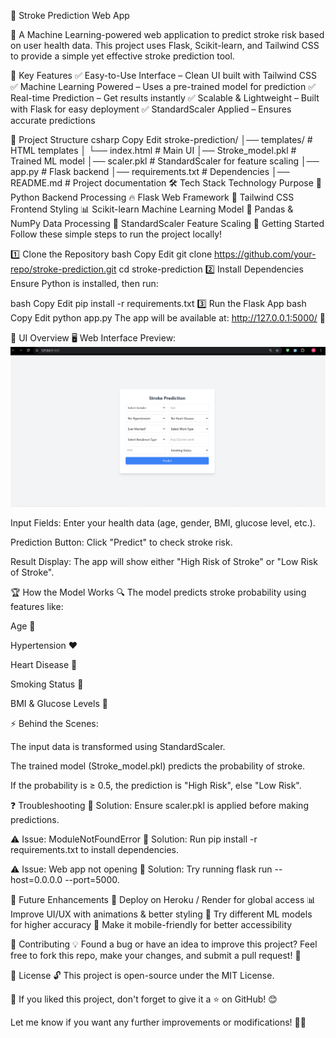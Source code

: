 
🧠 Stroke Prediction Web App

🌟 A Machine Learning-powered web application to predict stroke risk based on user health data.
This project uses Flask, Scikit-learn, and Tailwind CSS to provide a simple yet effective stroke prediction tool.

🎯 Key Features
✅ Easy-to-Use Interface – Clean UI built with Tailwind CSS
✅ Machine Learning Powered – Uses a pre-trained model for prediction
✅ Real-time Prediction – Get results instantly
✅ Scalable & Lightweight – Built with Flask for easy deployment
✅ StandardScaler Applied – Ensures accurate predictions

📂 Project Structure
csharp
Copy
Edit
stroke-prediction/
│── templates/               # HTML templates
│   └── index.html           # Main UI
│── Stroke_model.pkl         # Trained ML model
│── scaler.pkl               # StandardScaler for feature scaling
│── app.py                   # Flask backend
│── requirements.txt         # Dependencies
│── README.md                # Project documentation
🛠 Tech Stack
Technology	Purpose
🐍 Python	Backend Processing
🔥 Flask	Web Framework
🎨 Tailwind CSS	Frontend Styling
📊 Scikit-learn	Machine Learning Model
📌 Pandas & NumPy	Data Processing
🧠 StandardScaler	Feature Scaling
🚀 Getting Started
Follow these simple steps to run the project locally!

1️⃣ Clone the Repository
bash
Copy
Edit
git clone https://github.com/your-repo/stroke-prediction.git
cd stroke-prediction
2️⃣ Install Dependencies
Ensure Python is installed, then run:

bash
Copy
Edit
pip install -r requirements.txt
3️⃣ Run the Flask App
bash
Copy
Edit
python app.py
The app will be available at: http://127.0.0.1:5000/ 🎉

🎨 UI Overview
🖥️ Web Interface Preview:
<img src="demo.png" alt="Stroke Prediction UI" width="800">

Input Fields: Enter your health data (age, gender, BMI, glucose level, etc.).

Prediction Button: Click "Predict" to check stroke risk.

Result Display: The app will show either "High Risk of Stroke" or "Low Risk of Stroke".

🏆 How the Model Works
🔍 The model predicts stroke probability using features like:

Age 📅

Hypertension ❤️

Heart Disease 🏥

Smoking Status 🚬

BMI & Glucose Levels 🍏

⚡ Behind the Scenes:

The input data is transformed using StandardScaler.

The trained model (Stroke_model.pkl) predicts the probability of stroke.

If the probability is ≥ 0.5, the prediction is "High Risk", else "Low Risk".

❓ Troubleshooting
🔹 Solution: Ensure scaler.pkl is applied before making predictions.

⚠️ Issue: ModuleNotFoundError
🔹 Solution: Run pip install -r requirements.txt to install dependencies.

⚠️ Issue: Web app not opening
🔹 Solution: Try running flask run --host=0.0.0.0 --port=5000.

🚀 Future Enhancements
🚀 Deploy on Heroku / Render for global access
📊 Improve UI/UX with animations & better styling
🤖 Try different ML models for higher accuracy
📱 Make it mobile-friendly for better accessibility

🤝 Contributing
💡 Found a bug or have an idea to improve this project?
Feel free to fork this repo, make your changes, and submit a pull request! 🚀

📜 License
🔓 This project is open-source under the MIT License.

🌟 If you liked this project, don't forget to give it a ⭐ on GitHub! 😊

Let me know if you want any further improvements or modifications! 🚀🔥